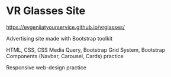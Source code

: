 # VR Glasses Site
https://evgeniiatyourservice.github.io/vrglasses/

Advertising site made with Bootstrap toolkit

HTML, CSS, CSS Media Query, Bootstrap Grid System, Bootstrap Components (Navbar, Carousel, Cards) practice

Responsive web-design practice
